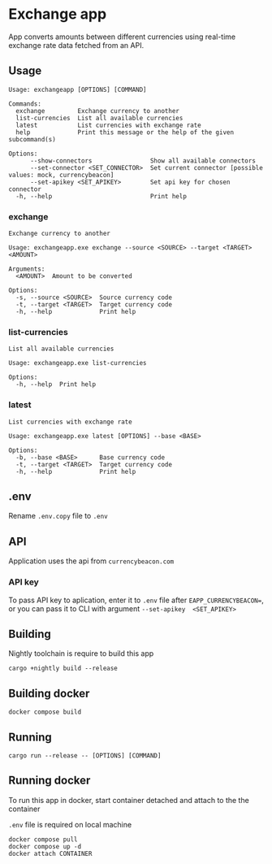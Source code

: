 # Exchange app

App converts amounts between different currencies using real-time exchange rate data fetched from an API.

## Usage

```
Usage: exchangeapp [OPTIONS] [COMMAND]

Commands:
  exchange         Exchange currency to another
  list-currencies  List all available currencies
  latest           List currencies with exchange rate
  help             Print this message or the help of the given subcommand(s)

Options:
      --show-connectors                Show all available connectors
      --set-connector <SET_CONNECTOR>  Set current connector [possible values: mock, currencybeacon]
      --set-apikey <SET_APIKEY>        Set api key for chosen connector
  -h, --help                           Print help
```

### exchange

```
Exchange currency to another

Usage: exchangeapp.exe exchange --source <SOURCE> --target <TARGET> <AMOUNT>

Arguments:
  <AMOUNT>  Amount to be converted

Options:
  -s, --source <SOURCE>  Source currency code
  -t, --target <TARGET>  Target currency code
  -h, --help             Print help
```

### list-currencies

```
List all available currencies

Usage: exchangeapp.exe list-currencies

Options:
  -h, --help  Print help
```

### latest

```
List currencies with exchange rate

Usage: exchangeapp.exe latest [OPTIONS] --base <BASE>

Options:
  -b, --base <BASE>      Base currency code
  -t, --target <TARGET>  Target currency code
  -h, --help             Print help
```

## .env

Rename `.env.copy` file to `.env`

## API

Application uses the api from `currencybeacon.com`

### API key

To pass API key to aplication, enter it to `.env` file after `EAPP_CURRENCYBEACON=`, or you can pass it to CLI with argument `--set-apikey  <SET_APIKEY>`

## Building

Nightly toolchain is require to build this app

```
cargo +nightly build --release 
```

## Building docker

```
docker compose build
```

## Running 

```
cargo run --release -- [OPTIONS] [COMMAND]
```


## Running docker

To run this app in docker, start container detached and attach to the the container

`.env` file is required on local machine

```
docker compose pull
docker compose up -d
docker attach CONTAINER
```


